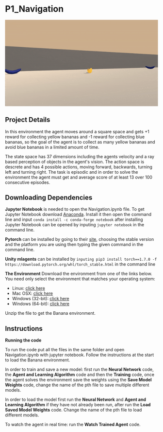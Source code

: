 # P1_Navigation

![gif](nana.gif)


## Project Details

In this environment the agent moves around a square space and gets +1 reward for collecting yellow bananas and -1 reward for collecting blue bananas, so the goal of the agent is to collect as many yellow bananas and avoid blue bananas in a limited amount of time.

The state space has 37 dimensions including the agents velocity and a ray based perception of objects in the agent's vision. The action space is descrete and has 4 possible actions, moving forward, backwards, turning left and turning right. The task is episodic and in order to solve the environment the agent must get and average score of at least 13 over 100 consecutive episodes.


## Downloading Dependencies

**Jupyter Notebook** is needed to open the Navigation.ipynb file. To get Jupyter Notebook download [Anaconda](https://www.anaconda.com/products/individual). Install it then open the command line and input `conda install -c conda-forge notebook` 
after installing Jupyter Notebook can be opened by inputing `jupyter notebook` in the command line. 

**Pytorch** can be installed by going to their [site](https://pytorch.org/), choosing the stable version and the platform you are using then typing the given command in the command line.

**Unity mlagents** can be installed by `inputing pip3 install torch==1.7.0 -f https://download.pytorch.org/whl/torch_stable.html` in the command line

**The Environment**
Download the environment from one of the links below.  You need only select the environment that matches your operating system:
- Linux: [click here](https://s3-us-west-1.amazonaws.com/udacity-drlnd/P1/Banana/Banana_Linux.zip)
- Mac OSX: [click here](https://s3-us-west-1.amazonaws.com/udacity-drlnd/P1/Banana/Banana.app.zip)
- Windows (32-bit): [click here](https://s3-us-west-1.amazonaws.com/udacity-drlnd/P1/Banana/Banana_Windows_x86.zip)
- Windows (64-bit): [click here](https://s3-us-west-1.amazonaws.com/udacity-drlnd/P1/Banana/Banana_Windows_x86_64.zip)

Unzip the file to get the Banana environment.


## Instructions

**Running the code**

To run the code put all the files in the same folder and open Navigation.ipynb with jupyter notebook. Follow the instructions at the start to load the Banana environment.

In order to train and save a new model: first run the **Neural Network** code, the **Agent and Learning Algorithm** code and then the **Training** code, once the agent solves the environment save the weights using the **Save Model Weights** code, change the name of the pth file to save multiple different models. 

In order to load the model first run the **Neural Network** and **Agent and Learning Algorithm** if they have not already been run, after run the **Load Saved Model Weights** code. Change the name of the pth file to load different models.

To watch the agent in real time: run the **Watch Trained Agent** code. 
